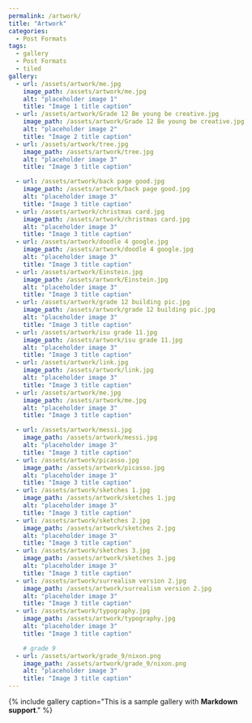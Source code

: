 ```yaml
---
permalink: /artwork/
title: "Artwork"
categories:
  - Post Formats
tags:
  - gallery
  - Post Formats
  - tiled
gallery:
  - url: /assets/artwork/me.jpg
    image_path: /assets/artwork/me.jpg
    alt: "placeholder image 1"
    title: "Image 1 title caption"
  - url: /assets/artwork/Grade 12 Be young be creative.jpg
    image_path: /assets/artwork/Grade 12 Be young be creative.jpg
    alt: "placeholder image 2"
    title: "Image 2 title caption"
  - url: /assets/artwork/tree.jpg
    image_path: /assets/artwork/tree.jpg
    alt: "placeholder image 3"
    title: "Image 3 title caption"

  - url: /assets/artwork/back page good.jpg
    image_path: /assets/artwork/back page good.jpg
    alt: "placeholder image 3"
    title: "Image 3 title caption"
  - url: /assets/artwork/christmas card.jpg
    image_path: /assets/artwork/christmas card.jpg
    alt: "placeholder image 3"
    title: "Image 3 title caption"
  - url: /assets/artwork/doodle 4 google.jpg
    image_path: /assets/artwork/doodle 4 google.jpg
    alt: "placeholder image 3"
    title: "Image 3 title caption"
  - url: /assets/artwork/Einstein.jpg
    image_path: /assets/artwork/Einstein.jpg
    alt: "placeholder image 3"
    title: "Image 3 title caption"
  - url: /assets/artwork/grade 12 building pic.jpg
    image_path: /assets/artwork/grade 12 building pic.jpg
    alt: "placeholder image 3"
    title: "Image 3 title caption"
  - url: /assets/artwork/isu grade 11.jpg
    image_path: /assets/artwork/isu grade 11.jpg
    alt: "placeholder image 3"
    title: "Image 3 title caption"
  - url: /assets/artwork/link.jpg
    image_path: /assets/artwork/link.jpg
    alt: "placeholder image 3"
    title: "Image 3 title caption"
  - url: /assets/artwork/me.jpg
    image_path: /assets/artwork/me.jpg
    alt: "placeholder image 3"
    title: "Image 3 title caption"

  - url: /assets/artwork/messi.jpg
    image_path: /assets/artwork/messi.jpg
    alt: "placeholder image 3"
    title: "Image 3 title caption"
  - url: /assets/artwork/picasso.jpg
    image_path: /assets/artwork/picasso.jpg
    alt: "placeholder image 3"
    title: "Image 3 title caption"
  - url: /assets/artwork/sketches 1.jpg
    image_path: /assets/artwork/sketches 1.jpg
    alt: "placeholder image 3"
    title: "Image 3 title caption"
  - url: /assets/artwork/sketches 2.jpg
    image_path: /assets/artwork/sketches 2.jpg
    alt: "placeholder image 3"
    title: "Image 3 title caption"
  - url: /assets/artwork/sketches 3.jpg
    image_path: /assets/artwork/sketches 3.jpg
    alt: "placeholder image 3"
    title: "Image 3 title caption"
  - url: /assets/artwork/surrealism version 2.jpg
    image_path: /assets/artwork/surrealism version 2.jpg
    alt: "placeholder image 3"
    title: "Image 3 title caption"
  - url: /assets/artwork/typography.jpg
    image_path: /assets/artwork/typography.jpg
    alt: "placeholder image 3"
    title: "Image 3 title caption"

    # grade 9
  - url: /assets/artwork/grade_9/nixon.png
    image_path: /assets/artwork/grade_9/nixon.png
    alt: "placeholder image 3"
    title: "Image 3 title caption"
---
```


{% include gallery caption="This is a sample gallery with **Markdown support**." %}
